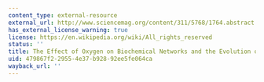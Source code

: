 ```yaml
---
content_type: external-resource
external_url: http://www.sciencemag.org/content/311/5768/1764.abstract
has_external_license_warning: true
license: https://en.wikipedia.org/wiki/All_rights_reserved
status: ''
title: The Effect of Oxygen on Biochemical Networks and the Evolution of Complex Life
uid: 479867f2-2955-4e37-b928-92ee5fe064ca
wayback_url: ''
---
```

